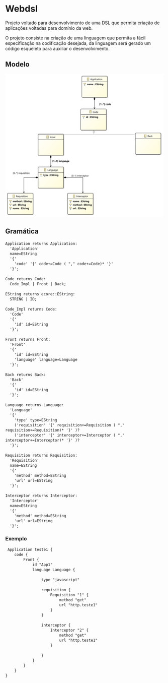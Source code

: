 # Webdsl

Projeto voltado para desenvolvimento de uma DSL que permita criação de aplicações voltadas para domínio da web.

O projeto consiste na criação de uma linguagem que permita a fácil especificação na codificação desejada, da linguagem será gerado um código esqueleto para auxiliar o desenvolvimento.

## Modelo
![Modelo](modelo.png)

## Gramática 


    Application returns Application:
      'Application'
      name=EString
      '{'
        'code' '{' code+=Code ( "," code+=Code)* '}' 
      '}';

    Code returns Code:
      Code_Impl | Front | Back;

    EString returns ecore::EString:
      STRING | ID;

    Code_Impl returns Code:
      'Code'
      '{'
        'id' id=EString
      '}';

    Front returns Front:
      'Front'
      '{'
        'id' id=EString
        'language' language=Language
      '}';

    Back returns Back:
      'Back'
      '{'
        'id' id=EString
      '}';

    Language returns Language:
      'Language'
      '{'
        'type' type=EString
        ('requisition' '{' requisition+=Requisition ( "," requisition+=Requisition)* '}' )?
        ('interceptor' '{' interceptor+=Interceptor ( "," interceptor+=Interceptor)* '}' )?
      '}';

    Requisition returns Requisition:
      'Requisition'
      name=EString
      '{'
        'method' method=EString
        'url' url=EString
      '}';

    Interceptor returns Interceptor:
      'Interceptor'
      name=EString
      '{'
        'method' method=EString
        'url' url=EString
      '}';
### Exemplo
     Application teste1 {
        code { 
            Front {
                id "App1"
                language Language {

                    type "javascript"

                    requisition {
                        Requisition "1" { 
                            method "get"
                            url "http.teste1"
                        }
                    }

                    interceptor {
                        Interceptor "2" {
                            method "get" 
                            url "http.teste1"
                        }

                    }
                }
            }
        }
    }
